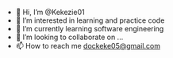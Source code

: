 - 👋 Hi, I’m @Kekezie01
- 👀 I’m interested in learning and practice code
- 🌱 I’m currently learning software engineering
- 💞️ I’m looking to collaborate on ...
- 📫 How to reach me dockeke05@gmail.com

<!---
Kekezie01/Kekezie01 is a ✨ special ✨ repository because its `README.md` (this file) appears on your GitHub profile.
You can click the Preview link to take a look at your changes.
--->
